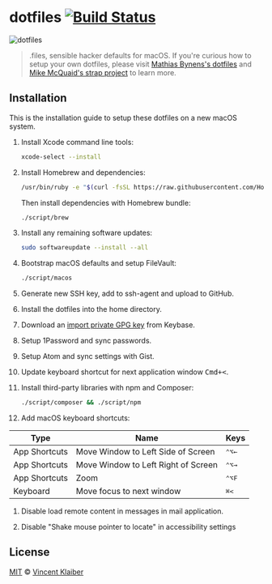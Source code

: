 # dotfiles [![Build Status](https://badgen.net/travis/vinkla/dotfiles/master)](https://travis-ci.org/vinkla/dotfiles)

![dotfiles](https://user-images.githubusercontent.com/499192/40283443-96d526d0-5c7e-11e8-80a1-8843d778a922.png)

> .files, sensible hacker defaults for macOS. If you're curious how to setup your own dotfiles, please visit [Mathias Bynens's dotfiles](https://github.com/mathiasbynens/dotfiles) and [Mike McQuaid's strap project](https://github.com/mikemcquaid/strap) to learn more.

## Installation

This is the installation guide to setup these dotfiles on a new macOS system.

1. Install Xcode command line tools:

    ```sh
    xcode-select --install
    ```

1. Install Homebrew and dependencies:

    ```sh
    /usr/bin/ruby -e "$(curl -fsSL https://raw.githubusercontent.com/Homebrew/install/master/install)"
    ```
  
    Then install dependencies with Homebrew bundle:
    
    ```sh
    ./script/brew
    ```

1. Install any remaining software updates:
  
    ```sh
    sudo softwareupdate --install --all
    ```
  
1. Bootstrap macOS defaults and setup FileVault:
  
    ```sh
    ./script/macos
    ```

1. Generate new SSH key, add to ssh-agent and upload to GitHub.

1. Install the dotfiles into the home directory.

1. Download an [import private GPG key](https://www.keybits.net/post/import-keybase-private-key) from Keybase.

1. Setup 1Password and sync passwords.

1. Setup Atom and sync settings with Gist.

1. Update keyboard shortcut for next application window <kbd>Cmd+<</kbd>.

1. Install third-party libraries with npm and Composer:

    ```sh
    ./script/composer && ./script/npm
    ```

1. Add macOS keyboard shortcuts:

  Type | Name | Keys
  ---- | ---- | ----
  App Shortcuts | Move Window to Left Side of Screen | <kbd>⌃⌥←</kbd>
  App Shortcuts | Move Window to Left Right of Screen | <kbd>⌃⌥→</kbd>
  App Shortcuts | Zoom | <kbd>⌃⌥F</kbd>
  Keyboard | Move focus to next window | <kbd>⌘<</kbd>

1. Disable load remote content in messages in mail application.

1. Disable "Shake mouse pointer to locate" in accessibility settings

## License

[MIT](LICENSE) © [Vincent Klaiber](https://doubledip.se)
